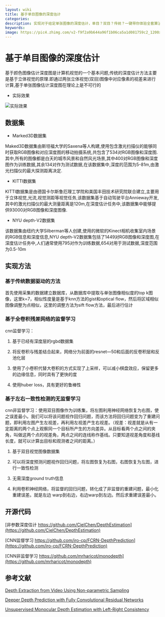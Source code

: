 ```yaml
---
layout: wiki
title: 基于单目图像的深度估计
categories: 
description: 实现对于给定单张图像的深度估计，单目？双目？传统？一键带你体验全套算法
keywords: 
image: https://pic4.zhimg.com/v2-f9f2a9b644a96f1b06ca5a1d081759c2_1200x500.jpg
---
```


# 基于单目图像的深度估计

基于颜色图像估计深度图是计算机视觉的一个基本问题,传统的深度估计方法主要是基于立体视觉的原理.即通过两张立体视觉(双目)图像中对应像素的视差来进行计算,基于单张图像估计深度图在理论上是不可行的

* 实际效果

![实际效果](https://pic4.zhimg.com/v2-f9f2a9b644a96f1b06ca5a1d081759c2_1200x500.jpg "实际效果")

## 数据集

* Marked3D数据集  

Maked3D数据集由斯坦福大学的Saxena等人构建,使用包含激光扫描仪的能够同时获取RGB图像和对应深度图的移动拍摄系统,共包含了534对RGB图像和深度图.其中,所有的图像都是白天的城市风景和自然风光场景,其中400对RGB图像和深度图作为训练数据,其余134对作为测试数据,在该数据集中,深度的范围为5-81m,由激光扫描仪的最大探测距离决定.

* KITTI数据集
  

KITTI数据集是由德国卡尔斯鲁厄理工学院和美国丰田技术研究院联合建立,主要用于立体视觉,光流,视觉测距等视觉任务,该数据集基于自动驾驶平台Annieway开发,其中的激光扫描仪的最大测量距离是120m,在深度估计任务中,该数据集中能够提供93000对RGB图像和深度图像.

* NYU depth-V2数据集

该数据集由纽约大学Silberman等人创建,使用的微软的Kinect相机收集室内场景的RGB信息和深度信息,NYU depth-V2数据集包括了1449对RGB图像和深度图,在深度估计任务中,人们通常使用795对作为训练数据,654对用于测试数据,深度范围为0.5-10m

## 实现方法

### 基于传统数据驱动的方法

首先使用采集的数据建立数据库，从数据库中提取与单张图像相似度的top k图像，这里k=7，相似性度量是基于knn方法的gist和optical flow，然后将区域相似图像调整为点相似，这里的调整方法为sift flow方法，最后进行估计

### 基于全卷积残差网络的监督学习

cnn监督学习：

1. 基于已经有深度层的rgbd数据集

2. 将反卷积与残差结合起来，网络分为前面的resnet—50和后面的反卷积层和反池化层

3. 使用了小卷积代替大卷积的方式实现了上采样，可以减小棋盘效应，保留更多的边缘信息，同时具有了更快的度

4. 使用huber loss，具有更好的鲁棒性

### 基于左右一致性检测的无监督学习

cnn非监督学习：使用双目图像作为训练集，将左图利用神经网络恢复为右图，使之误差最小。我们可以将该问题视作回归问题，而该方法将回归问题变为了重建问题，即利用左图产生左视差，再利用左视差产生右视差。（视差：视差就是从有一定距离的两个点上观察同一个目标所产生的方向差异。从目标看两个点之间的夹角，叫做这两个点的视差角，两点之间的连线称作基线。只要知道视差角度和基线长度，就可以计算出目标和观测者之间的距离。）

1. 基于双目视觉图像数据集

2. 可以将深度预测问题视作回归问题，将左图恢复为右图，右图恢复为左图，进行一致性检测

3. 无需深度ground truth信息

4. 利用卷积神经网络，将监督的回归问题，转化成了非监督的重建问题，最小化重建误差。就是左边
warp到右边，右边warp到左边。然后求重建误差最小。

## 开源代码

[非参数深度估计 https://github.com/CielChen/DepthEstimation](https://github.com/CielChen/DepthEstimation)

[CNN监督学习 https://github.com/iro-cp/FCRN-DepthPrediction](https://github.com/iro-cp/FCRN-DepthPrediction)

[CNN非监督学习 https://github.com/mrharicot/monodepth](https://github.com/mrharicot/monodepth)

## 参考文献

[Depth Extraction from Video Using Non-parametric Sampling](https://www.semanticscholar.org/paper/Depth-Transfer%3A-Depth-Extraction-from-Video-Using-Karsch-Liu/3d57515445c00c635e15222767fc0430069ed200)

[Deeper Depth Prediction with Fully Convolutional Residual Networks](https://www.semanticscholar.org/paper/Deeper-Depth-Prediction-with-Fully-Convolutional-Laina-Rupprecht/7449cff9a37e1c64080d97b6971f94c29b31fd30)

[Unsupervised Monocular Depth Estimation with Left-Right Consistency](https://www.semanticscholar.org/paper/Unsupervised-Monocular-Depth-Estimation-with-Godard-Aodha/84c01c9760cd294718bd7c4b4c93596db1e5e068)